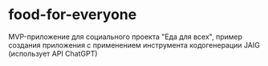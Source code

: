 # food-for-everyone
MVP-приложение для социального проекта "Еда для всех", пример создания приложения с применением инструмента кодогенерации JAIG (использует API ChatGPT) 
